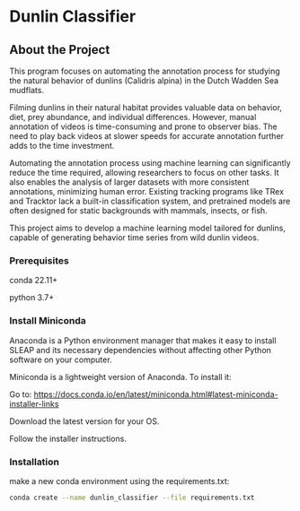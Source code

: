 # Dunlin Classifier
## About the Project

 This program focuses on automating the annotation process for studying the natural behavior of dunlins
 (Calidris alpina) in the Dutch Wadden Sea mudflats.

Filming dunlins in their natural habitat provides valuable data on behavior, diet, prey abundance, and individual
differences. However, manual annotation of videos is time-consuming and prone to observer bias. The need to play back
videos at slower speeds for accurate annotation further adds to the time investment.

Automating the annotation process using machine learning can significantly reduce the time required, allowing
researchers to focus on other tasks. It also enables the analysis of larger datasets with more consistent annotations,
minimizing human error. Existing tracking programs like TRex and Tracktor lack a built-in classification system, and
pretrained models are often designed for static backgrounds with mammals, insects, or fish.

This project aims to develop a machine learning model tailored for dunlins, capable of generating behavior time series
from wild dunlin videos.


### Prerequisites

conda 22.11+

python 3.7+

### Install Miniconda ###

Anaconda is a Python environment manager that makes it easy to install SLEAP and its necessary dependencies without affecting other Python software on your computer.

Miniconda is a lightweight version of Anaconda. To install it:

Go to: https://docs.conda.io/en/latest/miniconda.html#latest-miniconda-installer-links

Download the latest version for your OS.

Follow the installer instructions.
### Installation

make a new conda environment using the requirements.txt:

```bash
conda create --name dunlin_classifier --file requirements.txt
```


